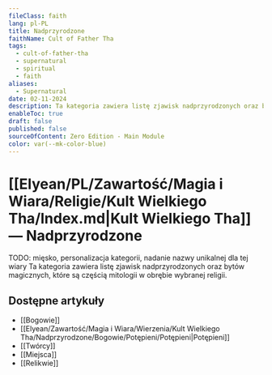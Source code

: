 ```yaml
---
fileClass: faith
lang: pl-PL
title: Nadprzyrodzone
faithName: Cult of Father Tha
tags:
  - cult-of-father-tha
  - supernatural
  - spiritual
  - faith
aliases:
  - Supernatural
date: 02-11-2024
description: Ta kategoria zawiera listę zjawisk nadprzyrodzonych oraz bytów magicznych, które są częścią Kultu Wielkiego Tha.
enableToc: true
draft: false
published: false
sourceOfContent: Zero Edition - Main Module
color: var(--mk-color-blue)
---
```

# [[Elyean/PL/Zawartość/Magia i Wiara/Religie/Kult Wielkiego Tha/Index.md|Kult Wielkiego Tha]] — Nadprzyrodzone

TODO: mięsko, personalizacja kategorii, nadanie nazwy unikalnej dla tej wiary
Ta kategoria zawiera listę zjawisk nadprzyrodzonych oraz bytów magicznych, które są częścią mitologii w obrębie wybranej religii.

## Dostępne artykuły

- [[Bogowie]]
- [[Elyean/Zawartość/Magia i Wiara/Wierzenia/Kult Wielkiego Tha/Nadprzyrodzone/Bogowie/Potępieni/Potępieni|Potępieni]]
- [[Twórcy]]
- [[Miejsca]]
- [[Relikwie]]
